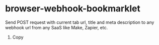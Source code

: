 # browser-webhook-bookmarklet
Send POST request with current tab url, title and meta description to any webhook url from any SaaS like Make, Zapier, etc.

1. Copy
